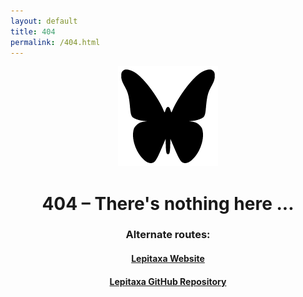 ```yaml
---
layout: default
title: 404
permalink: /404.html
---
```

<div align=center>
<picture><source media="(prefers-color-scheme: light)" srcset="lepitaxa.png"><source media="(prefers-color-scheme: dark)" srcset="lepitaxa2.png"><img src="lepitaxa.png" height="160"></picture>

# **404 – There's nothing here ...**

### Alternate routes:
#### [Lepitaxa Website](https://lepitaxa.github.io/)
#### [Lepitaxa GitHub Repository](https://github.com/lepitaxa/lepitaxa.github.io)
</div>
